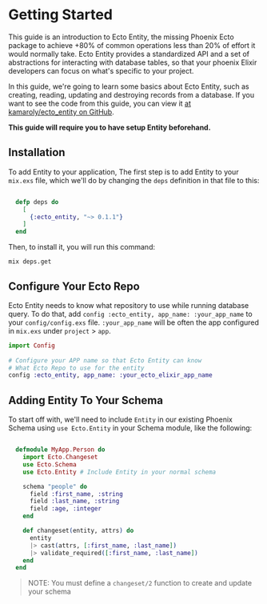 
# Getting Started
This guide is an introduction to Ecto Entity, the missing Phoenix Ecto package to achieve +80% of common operations
less than 20% of effort it would normally take.
Ecto Entity provides a standardized API and a set of abstractions for interacting with database tables, so that your phoenix Elixir developers
can focus on what's specific to your project.

In this guide, we're going to learn some basics about Ecto Entity, such as creating,
reading, updating and destroying records from a database. If you want
to see the code from this guide, you can view it [at kamaroly/ecto_entity on GitHub](https://github.com/kamaroly/ecto_entity).

**This guide will require you to have setup Entity beforehand.**
## Installation
To add Entity to your application, The first step is to add Entity to your `mix.exs` file,
which we'll do by changing the `deps` definition in that file to this:

```elixir

  defp deps do
    [
      {:ecto_entity, "~> 0.1.1"}
    ]
  end

```

Then, to install it, you will run this command:

```
mix deps.get
```

## Configure Your Ecto Repo

Ecto Entity needs to know what repository to use while running database query. To do that, add `config :ecto_entity, app_name: :your_app_name` to your `config/config.exs` file. 
`:your_app_name` will be often the app configured in `mix.exs` under `project` > `app`.

```elixir
import Config
 
# Configure your APP name so that Ecto Entity can know
# What Ecto Repo to use for the entity
config :ecto_entity, app_name: :your_ecto_elixir_app_name

```

## Adding Entity To Your Schema
To start off with, we'll need to include `Entity` in our existing Phoenix Schema using `use Ecto.Entity` in your Schema module, like the following:

```elixir

  defmodule MyApp.Person do
    import Ecto.Changeset
    use Ecto.Schema
    use Ecto.Entity # Include Entity in your normal schema

    schema "people" do
      field :first_name, :string
      field :last_name, :string
      field :age, :integer
    end

    def changeset(entity, attrs) do
      entity
      |> cast(attrs, [:first_name, :last_name])
      |> validate_required([:first_name, :last_name])
    end
  end
```

> NOTE: You must define a `changeset/2` function to create and update your schema
